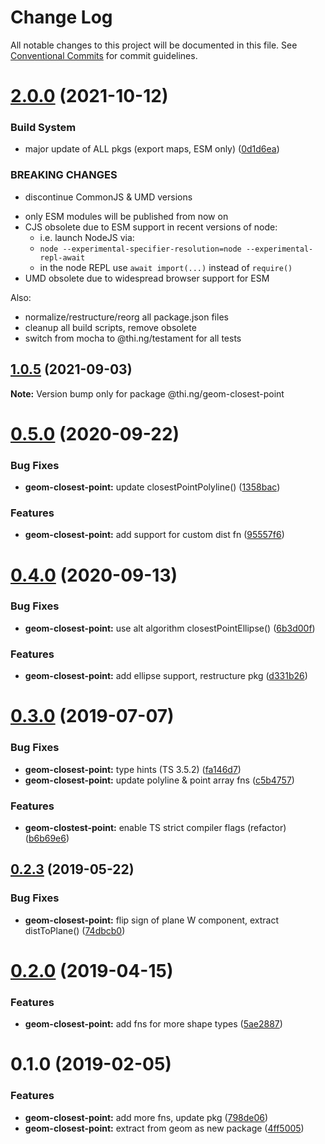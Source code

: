 # Change Log

All notable changes to this project will be documented in this file.
See [Conventional Commits](https://conventionalcommits.org) for commit guidelines.

# [2.0.0](https://github.com/thi-ng/umbrella/compare/@thi.ng/geom-closest-point@1.0.5...@thi.ng/geom-closest-point@2.0.0) (2021-10-12)


### Build System

* major update of ALL pkgs (export maps, ESM only) ([0d1d6ea](https://github.com/thi-ng/umbrella/commit/0d1d6ea9fab2a645d6c5f2bf2591459b939c09b6))


### BREAKING CHANGES

* discontinue CommonJS & UMD versions

- only ESM modules will be published from now on
- CJS obsolete due to ESM support in recent versions of node:
  - i.e. launch NodeJS via:
  - `node --experimental-specifier-resolution=node --experimental-repl-await`
  - in the node REPL use `await import(...)` instead of `require()`
- UMD obsolete due to widespread browser support for ESM

Also:
- normalize/restructure/reorg all package.json files
- cleanup all build scripts, remove obsolete
- switch from mocha to @thi.ng/testament for all tests






##  [1.0.5](https://github.com/thi-ng/umbrella/compare/@thi.ng/geom-closest-point@1.0.4...@thi.ng/geom-closest-point@1.0.5) (2021-09-03) 

**Note:** Version bump only for package @thi.ng/geom-closest-point 

#  [0.5.0](https://github.com/thi-ng/umbrella/compare/@thi.ng/geom-closest-point@0.4.0...@thi.ng/geom-closest-point@0.5.0) (2020-09-22) 

###  Bug Fixes 

- **geom-closest-point:** update closestPointPolyline() ([1358bac](https://github.com/thi-ng/umbrella/commit/1358bac1a95359340b19adb91b1813edf3e1645a)) 

###  Features 

- **geom-closest-point:** add support for custom dist fn ([95557f6](https://github.com/thi-ng/umbrella/commit/95557f6716071a92433868ce8536ca1c38a54073)) 

#  [0.4.0](https://github.com/thi-ng/umbrella/compare/@thi.ng/geom-closest-point@0.3.44...@thi.ng/geom-closest-point@0.4.0) (2020-09-13) 

###  Bug Fixes 

- **geom-closest-point:** use alt algorithm closestPointEllipse() ([6b3d00f](https://github.com/thi-ng/umbrella/commit/6b3d00ff84aba9a430e50e2a0a9d7e0e15e95d02)) 

###  Features 

- **geom-closest-point:** add ellipse support, restructure pkg ([d331b26](https://github.com/thi-ng/umbrella/commit/d331b26fc0a0d16ed2775a784ab709ab3b6dcf60)) 

#  [0.3.0](https://github.com/thi-ng/umbrella/compare/@thi.ng/geom-closest-point@0.2.3...@thi.ng/geom-closest-point@0.3.0) (2019-07-07) 

###  Bug Fixes 

- **geom-closest-point:** type hints (TS 3.5.2) ([fa146d7](https://github.com/thi-ng/umbrella/commit/fa146d7)) 
- **geom-closest-point:** update polyline & point array fns ([c5b4757](https://github.com/thi-ng/umbrella/commit/c5b4757)) 

###  Features 

- **geom-clostest-point:** enable TS strict compiler flags (refactor) ([b6b69e6](https://github.com/thi-ng/umbrella/commit/b6b69e6)) 

##  [0.2.3](https://github.com/thi-ng/umbrella/compare/@thi.ng/geom-closest-point@0.2.2...@thi.ng/geom-closest-point@0.2.3) (2019-05-22) 

###  Bug Fixes 

- **geom-closest-point:** flip sign of plane W component, extract distToPlane() ([74dbcb0](https://github.com/thi-ng/umbrella/commit/74dbcb0)) 

#  [0.2.0](https://github.com/thi-ng/umbrella/compare/@thi.ng/geom-closest-point@0.1.13...@thi.ng/geom-closest-point@0.2.0) (2019-04-15) 

###  Features 

- **geom-closest-point:** add fns for more shape types ([5ae2887](https://github.com/thi-ng/umbrella/commit/5ae2887)) 

#  0.1.0 (2019-02-05) 

###  Features 

- **geom-closest-point:** add more fns, update pkg ([798de06](https://github.com/thi-ng/umbrella/commit/798de06)) 
- **geom-closest-point:** extract from geom as new package ([4ff5005](https://github.com/thi-ng/umbrella/commit/4ff5005))
